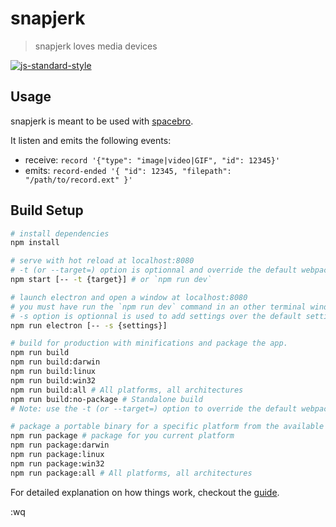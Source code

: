 # snapjerk

> snapjerk loves media devices

[![js-standard-style](https://img.shields.io/badge/code_style-standard-brightgreen.svg)](http://standardjs.com/)

## Usage

snapjerk is meant to be used with [spacebro](https://github.com/spacebro/spacebro).

It listen and emits the following events:

* receive: `record '{"type": "image|video|GIF", "id": 12345}'`
* emits: `record-ended '{ "id": 12345, "filepath": "/path/to/record.ext" }'`

## Build Setup

``` bash
# install dependencies
npm install

# serve with hot reload at localhost:8080
# -t (or --target=) option is optionnal and override the default webpack target (https://webpack.github.io/docs/configuration.html#target)
npm start [-- -t {target}] # or `npm run dev`

# launch electron and open a window at localhost:8080
# you must have run the `npm run dev` command in an other terminal window
# -s option is optionnal is used to add settings over the default settings
npm run electron [-- -s {settings}]

# build for production with minifications and package the app.
npm run build
npm run build:darwin
npm run build:linux
npm run build:win32
npm run build:all # All platforms, all architectures
npm run build:no-package # Standalone build
# Note: use the -t (or --target=) option to override the default webpack target (https://webpack.github.io/docs/configuration.html#target). For example `npm run build -- -t web`.

# package a portable binary for a specific platform from the available build.
npm run package # package for you current platform
npm run package:darwin
npm run package:linux
npm run package:win32
npm run package:all # All platforms, all architectures
```

For detailed explanation on how things work, checkout the [guide](http://soixantecircuits.github.io/nd/).

:wq
